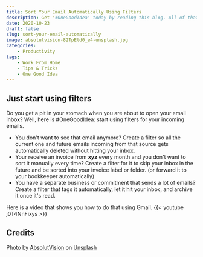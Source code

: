 ```yaml
---
title: Sort Your Email Automatically Using Filters
description: Get '#OneGoodIdea' today by reading this blog. All of that in 300 characters or less. Today we talk about sorting your inbox automatically using filters.
date: 2020-10-23
draft: false
slug: sort-your-email-automatically
image: absolutvision-82TpEld0_e4-unsplash.jpg
categories:
    - Productivity
tags:
    - Work From Home
    - Tips & Tricks
    - One Good Idea
---
```


## Just start using filters

Do you get a pit in your stomach when you are about to open your email inbox? Well, here is #OneGoodIdea: start using filters for your incoming emails.

- You don't want to see that email anymore? 
Create a filter so all the current one and future emails incoming from that source gets automatically deleted without hitting your inbox.
- Your receive an invoice from **xyz** every month and you don't want to sort it manually every time?
Create a filter for it to skip your inbox in the future and be sorted into your invoice label or folder. (or forward it to your bookkeeper automatically)
- You have a separate business or commitment that sends a lot of emails?
Create a filter that tags it automatically, let it hit your inbox, and archive it once it's read.

Here is a video that shows you how to do that using Gmail.
{{< youtube j0T4NnFixys >}}

## Credits
<span>Photo by <a href="https://unsplash.com/@freegraphictoday?utm_source=unsplash&amp;utm_medium=referral&amp;utm_content=creditCopyText">AbsolutVision</a> on <a href="https://unsplash.com/s/photos/idea?utm_source=unsplash&amp;utm_medium=referral&amp;utm_content=creditCopyText">Unsplash</a></span>
